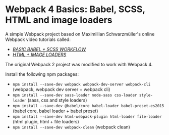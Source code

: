 # Webpack 4 Basics: Babel, SCSS, HTML and image loaders

A simple Webpack project based on Maximillian Schwarzmüller's online Webpack video tutorials called: 

* [*BASIC BABEL + SCSS WORKFLOW*](https://www.youtube.com/watch?v=8vnkM8JgjpU)
* [*HTML + IMAGE LOADERS*](https://www.youtube.com/watch?v=CzLiXgRUt4g)

The original Webpack 2 project was modified to work with Webpack 4.

Install the following npm packages:
* `npm install --save-dev webpack webpack-dev-server webpack-cli` (webpack, webpack dev server + webpack cli)
* `npm install --save-dev sass-loader node-sass css-loader style-loader` (sass, css and style loaders)
* `npm install --save-dev @babel/core babel-loader babel-preset-es2015` (babel core, babel loader + babel preset)
* `npm install --save-dev html-webpack-plugin html-loader file-loader` (html plugin, html + file loaders)
* `npm install --save-dev webpack-clean` (webpack clean)